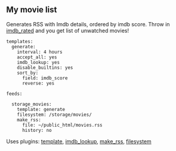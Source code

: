 ## My movie list
Generates RSS with Imdb details, ordered by imdb score. Throw in [imdb_rated](/Plugins/imdb_rated) and you get list of unwatched movies!

```
templates:
  generate:
    interval: 4 hours
    accept_all: yes
    imdb_lookup: yes
    disable_builtins: yes
    sort_by:
      field: imdb_score
      reverse: yes

feeds:

  storage_movies:
    template: generate
    filesystem: /storage/movies/
    make_rss:
      file: ~/public_html/movies.rss
      history: no
```

Uses plugins: [template](/Plugins/template), [imdb_lookup](/Plugins/imdb_lookup), [make_rss](/Plugins/make_rss), [filesystem](/Plugins/filesystem)
